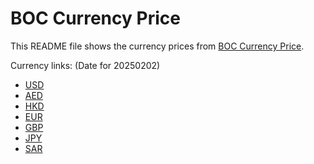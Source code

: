 # BOC Currency Price

This README file shows the currency prices from [BOC Currency Price](https://www.boc.cn/sourcedb/whpj/).

Currency links: (Date for 20250202)

- [USD](https://bocurrencyprice.techina.science/BOC_CURRENCY_PRICE/USD/20250202.json)
- [AED](https://bocurrencyprice.techina.science/BOC_CURRENCY_PRICE/AED/20250202.json)
- [HKD](https://bocurrencyprice.techina.science/BOC_CURRENCY_PRICE/HKD/20250202.json)
- [EUR](https://bocurrencyprice.techina.science/BOC_CURRENCY_PRICE/EUR/20250202.json)
- [GBP](https://bocurrencyprice.techina.science/BOC_CURRENCY_PRICE/GBP/20250202.json)
- [JPY](https://bocurrencyprice.techina.science/BOC_CURRENCY_PRICE/JPY/20250202.json)
- [SAR](https://bocurrencyprice.techina.science/BOC_CURRENCY_PRICE/SAR/20250202.json)
